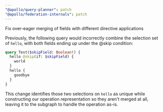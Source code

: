```yaml
---
"@apollo/query-planner": patch
"@apollo/federation-internals": patch
---
```


Fix over-eager merging of fields with different directive applications

Previously, the following query would incorrectly combine the selection set of `hello`, with both fields ending up under the @skip condition:
```graphql
query Test($skipField: Boolean!) {
  hello @skip(if: $skipField) {
    world
  }
  hello {
    goodbye
  }
}
```

This change identifies those two selections on `hello` as unique while constructing our operation representation so they aren't merged at all, leaving it to the subgraph to handle the operation as-is.
  